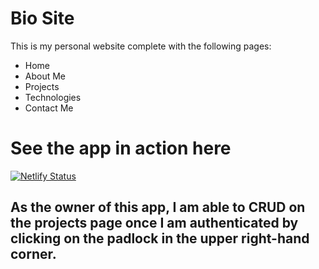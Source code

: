 # Bio Site
This is my personal website complete with the following pages:
- Home
- About Me
- Projects
- Technologies 
- Contact Me

# See the app in action here
[![Netlify Status](https://api.netlify.com/api/v1/badges/4e7f89c1-3c3d-4e78-8977-03e76799ee52/deploy-status)](https://app.netlify.com/sites/nathan-keith/deploys)

## As the owner of this app, I am able to CRUD on the projects page once I am authenticated by clicking on the padlock in the upper right-hand corner.

